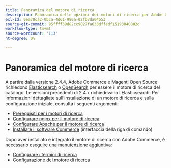 ```yaml
---
title: Panoramica del motore di ricerca
description: Panoramica delle opzioni dei motori di ricerca per Adobe Commerce e Magenti Open Source.
exl-id: 0ea78ca2-0bca-4d61-980a-02fb7da04553
source-git-commit: 95ffff39d82cc9027fa633dffedf15193040802d
workflow-type: tm+mt
source-wordcount: '113'
ht-degree: 0%

---
```


# Panoramica del motore di ricerca

A partire dalla versione 2.4.4, Adobe Commerce e Magenti Open Source richiedono [Elasticsearch] o [OpenSearch] per essere il motore di ricerca del catalogo. Le versioni precedenti di 2.4.x richiedevano l’Elasticsearch. Per informazioni dettagliate sull’installazione di un motore di ricerca e sulla configurazione iniziale, consulta i seguenti argomenti:

- [Prerequisiti per i motori di ricerca](../../installation/prerequisites/search-engine/overview.md)
- [Configurare nginx per il motore di ricerca](../../installation/prerequisites/search-engine/configure-nginx.md)
- [Configurare Apache per il motore di ricerca](../../installation/prerequisites/search-engine/configure-apache.md)
- [Installare il software Commerce](../../installation/composer.md) (interfaccia della riga di comando)

Dopo aver installato e integrato il motore di ricerca con Adobe Commerce, è necessario eseguire una manutenzione aggiuntiva:

- [Configurare i termini di ricerca](search-stopwords.md)
- [Configurazione del motore di ricerca](configure-search-engine.md)

<!-- Link Definitions -->

[Elasticsearch]: https://www.elastic.co
[OpenSearch]: https://opensearch.org/docs/latest/opensearch/install/index/
